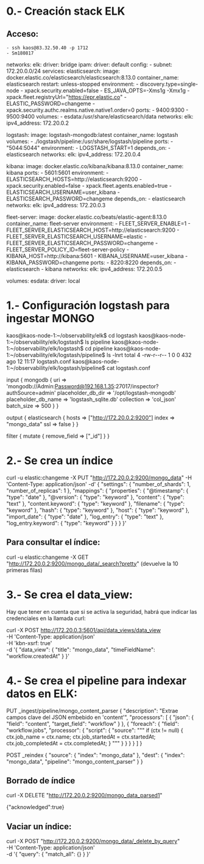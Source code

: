 # 0.- Creación stack ELK

## Acceso:
	- ssh kaos@83.32.50.40 -p 1712
	- Sm180817

networks:
  elk:
    driver: bridge
    ipam:
      driver: default
      config:
        - subnet: 172.20.0.0/24
services:
  elasticsearch:
    image: docker.elastic.co/elasticsearch/elasticsearch:8.13.0
    container_name: elasticsearch
    restart: unless-stopped
    environment:
      - discovery.type=single-node
      - xpack.security.enabled=false
      - ES_JAVA_OPTS=-Xms1g -Xmx1g
      - xpack.fleet.registryUrl="https://epr.elastic.co"
      - ELASTIC_PASSWORD=changeme
      - xpack.security.authc.realms.native.native1.order=0
    ports:
      - 9400:9300
      - 9500:9400
    volumes:
      - esdata:/usr/share/elasticsearch/data
    networks:
      elk:
        ipv4_address: 172.20.0.2

  logstash:
    image: logstash-mongodb:latest
    container_name: logstash
    volumes:
      - ./logstash/pipeline:/usr/share/logstash/pipeline
    ports:
      - "5044:5044"
    environment:
      - LOGSTASH_START=1
    depends_on:
      - elasticsearch
    networks:
      elk:
        ipv4_address: 172.20.0.4

  kibana:
    image: docker.elastic.co/kibana/kibana:8.13.0
    container_name: kibana
    ports:
      - 5601:5601
    environment:
      - ELASTICSEARCH_HOSTS=http://elasticsearch:9200
      - xpack.security.enabled=false
      - xpack.fleet.agents.enabled=true
      - ELASTICSEARCH_USERNAME=user_kibana
      - ELASTICSEARCH_PASSWORD=changeme
    depends_on:
      - elasticsearch
    networks:
      elk:
        ipv4_address: 172.20.0.3

  fleet-server:
    image: docker.elastic.co/beats/elastic-agent:8.13.0
    container_name: fleet-server
    environment:
      - FLEET_SERVER_ENABLE=1
      - FLEET_SERVER_ELASTICSEARCH_HOST=http://elasticsearch:9200
      - FLEET_SERVER_ELASTICSEARCH_USERNAME=elastic
      - FLEET_SERVER_ELASTICSEARCH_PASSWORD=changeme
      - FLEET_SERVER_POLICY_ID=fleet-server-policy
      - KIBANA_HOST=http://kibana:5601
      - KIBANA_USERNAME=user_kibana
      - KIBANA_PASSWORD=changeme
    ports:
      - 8220:8220
    depends_on:
      - elasticsearch
      - kibana
    networks:
      elk:
        ipv4_address: 172.20.0.5

volumes:
  esdata:
    driver: local

# 1.- Configuración logstash para ingestar MONGO

kaos@kaos-node-1:~/observability/elk$ cd logstash
kaos@kaos-node-1:~/observability/elk/logstash$ ls
pipeline
kaos@kaos-node-1:~/observability/elk/logstash$ cd pipeline
kaos@kaos-node-1:~/observability/elk/logstash/pipeline$ ls -lnrt
total 4
-rw-r--r-- 1 0 0 432 ago 12 11:17 logstash.conf
kaos@kaos-node-1:~/observability/elk/logstash/pipeline$ cat logstash.conf

input {
  mongodb {
    uri => 'mongodb://Admin:Password@192.168.1.35:27017/inspector?authSource=admin'
    placeholder_db_dir => '/opt/logstash-mongodb'
    placeholder_db_name => 'logstash_sqlite.db'
    collection => 'col_json'
    batch_size => 500
  }
}

output {
  elasticsearch {
    hosts => ["http://172.20.0.2:9200"]
    index => "mongo_data"
    ssl => false
  }
}


filter {
  mutate {
    remove_field => ["_id"]
  }
}

# 2.- Se crea un índice

curl -u elastic:changeme -X PUT "http://172.20.0.2:9200/mongo_data" -H 'Content-Type: application/json' -d'
{
  "settings": {
    "number_of_shards": 1,
    "number_of_replicas": 1
  },
  "mappings": {
    "properties": {
      "@timestamp": { "type": "date" },
      "@version": { "type": "keyword" },
      "content": { "type": "text" },
      "content.keyword": { "type": "keyword" },
      "filename": { "type": "keyword" },
      "hash": { "type": "keyword" },
      "host": { "type": "keyword" },
      "import_date": { "type": "date" },
      "log_entry": { "type": "text" },
      "log_entry.keyword": { "type": "keyword" }
    }
  }
}'

## Para consultar el índice:

curl -u elastic:changeme -X GET "http://172.20.0.2:9200/mongo_data/_search?pretty" (devuelve la 10 primeras filas)


# 3.- Se crea el data_view:

Hay que tener en cuenta que si se activa la seguridad, habrá que indicar las credenciales en la llamada curl:

curl -X POST http://172.20.0.3:5601/api/data_views/data_view \
-H 'Content-Type: application/json' \
-H 'kbn-xsrf: true' \
-d '{
  "data_view": {
    "title": "mongo_data",
    "timeFieldName": "workflow.createdAt"
  }
}'

# 4.- Se crea el pipeline para indexar datos en ELK:

PUT _ingest/pipeline/mongo_content_parser
{
  "description": "Extrae campos clave del JSON embebido en 'content'",
  "processors": [
    {
      "json": {
        "field": "content",
        "target_field": "workflow"
      }
    },
    {
      "foreach": {
        "field": "workflow.jobs",
        "processor": {
          "script": {
            "source": """
              if (ctx != null) {
                ctx.job_name = ctx.name;
                ctx.job_startedAt = ctx.startedAt;
                ctx.job_completedAt = ctx.completedAt;
              }
            """
          }
        }
      }
    }
  ]
}



POST _reindex
{
  "source": {
    "index": "mongo_data"
  },
  "dest": {
    "index": "mongo_data",
    "pipeline": "mongo_content_parser"
  }
}

## Borrado de índice

curl -X DELETE "http://172.20.0.2:9200/mongo_data_parsed1"

{"acknowledged":true}


## Vaciar un índice:

curl -X POST "http://172.20.0.2:9200/mongo_data/_delete_by_query" \
-H 'Content-Type: application/json' \
-d '{
  "query": {
    "match_all": {}
  }
}'




